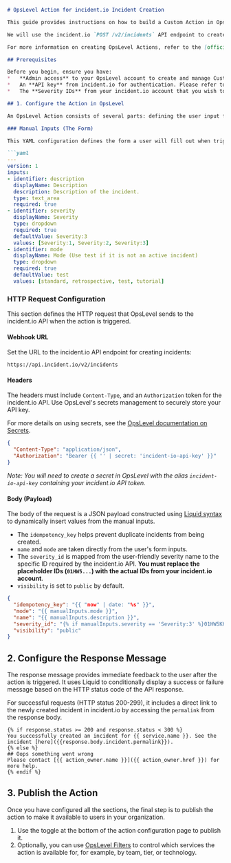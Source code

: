 ```markdown
# OpsLevel Action for incident.io Incident Creation

This guide provides instructions on how to build a Custom Action in OpsLevel to create a new incident in incident.io. This allows users to declare incidents directly from the service catalog in OpsLevel, streamlining the incident response process.

We will use the incident.io `POST /v2/incidents` API endpoint to create the incident. This example is modeled after a similar action for creating PagerDuty incidents.

For more information on creating OpsLevel Actions, refer to the [official documentation](https://docs.opslevel.com/docs/getting-started-with-custom-actions).

## Prerequisites

Before you begin, ensure you have:
*   **Admin access** to your OpsLevel account to create and manage Custom Actions.
*   An **API key** from incident.io for authentication. Please refer to the [incident.io documentation](https://docs.incident.io/docs/api/making-requests/authentication) on how to generate one.
*   The **Severity IDs** from your incident.io account that you wish to use. These can be found via the incident.io API. The example payload includes placeholder IDs.

## 1. Configure the Action in OpsLevel

An OpsLevel Action consists of several parts: defining the user input form, configuring the HTTP request (URL, headers, and payload), and setting a response message to provide feedback to the user.

### Manual Inputs (The Form)

This YAML configuration defines the form a user will fill out when triggering the action. It includes fields for a description, severity, and incident mode. Remember to use 

```yaml
---
version: 1
inputs:
- identifier: description
  displayName: Description
  description: Description of the incident.
  type: text_area
  required: true
- identifier: severity
  displayName: Severity
  type: dropdown
  required: true
  defaultValue: Severity:3
  values: [Severity:1, Severity:2, Severity:3]
- identifier: mode
  displayName: Mode (Use test if it is not an active incident)
  type: dropdown
  required: true
  defaultValue: test
  values: [standard, retrospective, test, tutorial]
```

### HTTP Request Configuration

This section defines the HTTP request that OpsLevel sends to the incident.io API when the action is triggered.

#### Webhook URL
Set the URL to the incident.io API endpoint for creating incidents:
```
https://api.incident.io/v2/incidents
```

#### Headers
The headers must include `Content-Type`, and an `Authorization` token for the incident.io API. Use OpsLevel's secrets management to securely store your API key.

For more details on using secrets, see the [OpsLevel documentation on Secrets](https://docs.opslevel.com/docs/secrets).

```json
{
  "Content-Type": "application/json",
  "Authorization": "Bearer {{ '' | secret: 'incident-io-api-key' }}"
}
```
*Note: You will need to create a secret in OpsLevel with the alias `incident-io-api-key` containing your incident.io API token.*

#### Body (Payload)

The body of the request is a JSON payload constructed using [Liquid syntax](https://shopify.github.io/liquid/) to dynamically insert values from the manual inputs.

*   The `idempotency_key` helps prevent duplicate incidents from being created.
*   `name` and `mode` are taken directly from the user's form inputs.
*   The `severity_id` is mapped from the user-friendly severity name to the specific ID required by the incident.io API. **You must replace the placeholder IDs (`01HW5...`) with the actual IDs from your incident.io account**.
*   `visibility` is set to `public` by default.

```json
{
  "idempotency_key": "{{ "now" | date: "%s" }}",
  "mode": "{{ manualInputs.mode }}",
  "name": "{{ manualInputs.description }}",
  "severity_id": "{% if manualInputs.severity == 'Severity:3' %}01HW5KHDVN06RHHF77WN7{% elsif manualInputs.severity == 'Severity:2' %}01HW5KHDVN64AQVQ9T57{% elsif manualInputs.severity == 'Severity:1' %}01HVN7P7K1YZ7EQBFRCE7{% endif %}",
  "visibility": "public"
}
```

## 2. Configure the Response Message

The response message provides immediate feedback to the user after the action is triggered. It uses Liquid to conditionally display a success or failure message based on the HTTP status code of the API response.

For successful requests (HTTP status 200-299), it includes a direct link to the newly created incident in incident.io by accessing the `permalink` from the response body.

```liquid
{% if response.status >= 200 and response.status < 300 %}
You successfully created an incident for {{ service.name }}. See the incident [here]({{response.body.incident.permalink}}).
{% else %}
## Oops something went wrong
Please contact [{{ action_owner.name }}]({{ action_owner.href }}) for more help.
{% endif %}
```

## 3. Publish the Action

Once you have configured all the sections, the final step is to publish the action to make it available to users in your organization.

1.  Use the toggle at the bottom of the action configuration page to publish it.
2.  Optionally, you can use [OpsLevel Filters](https://docs.opslevel.com/docs/checks-and-filters) to control which services the action is available for, for example, by team, tier, or technology.